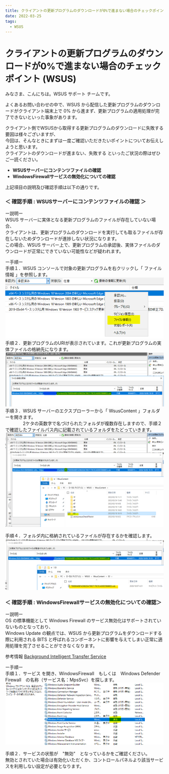 ```yaml
---
title: クライアントの更新プログラムのダウンロードが0%で進まない場合のチェックポイント (WSUS)
date: 2022-03-25
tags:
  - WSUS
---
```


# クライアントの更新プログラムのダウンロードが0%で進まない場合のチェックポイント (WSUS)

みなさま、こんにちは。WSUS サポート チームです。

よくあるお問い合わせの中で、WSUS から配信した更新プログラムのダウンロードがクライアント端末上で 0% から進まず、更新プログラムの適用処理が完了できないといった事象があります。  

クライアント側でWSUSから取得する更新プログラムのダウンロードに失敗する要因は様々ございますが、  
今回は、そんなときにまずは一度ご確認いただきたいポイントについてお伝えしようと思います。  
クライアントのダウンロードが進まない、失敗する といったご状況の際はぜひご一読ください。

* **WSUSサーバーにコンテンツファイルの確認**
* **WindowsFirewallサービスの無効化についての確認**  
  
上記項目の説明及び確認手順は以下の通りです。
  
### **＜ 確認手順 : WSUSサーバーにコンテンツファイルの確認 ＞**  

ー説明ー  
WSUS サーバーに実体となる更新プログラムのファイルが存在していない場合、  
クライアントは、更新プログラムのダウンロードを実行しても取るファイルが存在しないためダウンロードが進捗しない状況になります。  
この場合、WSUS サーバー上で、更新プログラムの承認後、実体ファイルのダウンロードが正常にできていない可能性などが疑われます。

ー手順ー  
手順１．WSUS コンソールで対象の更新プログラムを右クリックし「 ファイル情報 」を参照します。  
![](2022-03-25_01/2022-03-25_01_1.PNG)  
手順２．更新プログラムのURIが表示されています。これが更新プログラムの実体ファイルの格納先になります。  
![](2022-03-25_01/2022-03-25_01_2.PNG)  
手順３．WSUS サーバーのエクスプローラーから「 WsusContent 」フォルダーを開きます。  
    　　　　2ケタの英数字で名づけられたフォルダが複数存在しますので、手順２ で確認したファイルパス内に記載されているフォルダをたどっていきます。  
 ![](2022-03-25_01/2022-03-25_01_3.PNG)  

手順４．フォルダ内に格納されているファイルが存在するかを確認します。    
 ![](2022-03-25_01/2022-03-25_01_4.PNG)  


### **＜ 確認手順 : WindowsFirewallサービスの無効化についての確認＞**   

ー説明ー   
OS の標準機能として Windows Firewall のサービス無効化はサポートされていないものとなっており、  
Windows Update の観点では、WSUS から更新プログラムをダウンロードする際に利用される BITS と呼ばれるコンポーネントに影響を与えてしまい正常に適用処理を完了させることができなくなります。    

参考情報  [Background Intelligent Transfer Service](https://docs.microsoft.com/ja-jp/windows/win32/bits/)

ー手順ー  
手順１．サービス を開き、WindowsFirewall　もしくは　Windows Defender Firewall　の名称（サービス名：MpsSvc）を探します。
![](2022-03-25_01/2022-03-25_01_5.PNG)  

手順２．サービスの状態が　"無効"　となっているかをご確認ください。  
無効とされていた場合は有効化いただくか、コントロールパネルより該当サービスを利用しない設定が必要となります。
